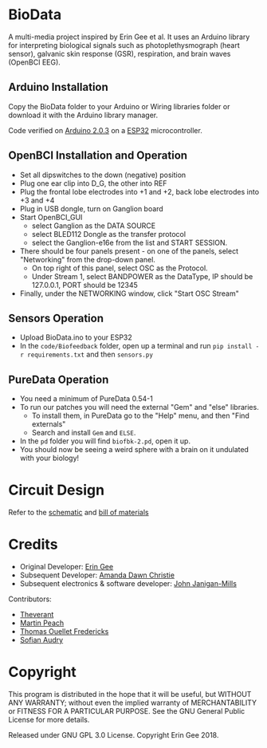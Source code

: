 # BioData

A multi-media project inspired by Erin Gee et al. It uses an Arduino library for interpreting biological signals such as photoplethysmograph (heart sensor), galvanic skin response (GSR), respiration, and brain waves (OpenBCI EEG).

## Arduino Installation

Copy the BioData folder to your Arduino or Wiring libraries folder or download it with the Arduino library manager.

Code verified on [Arduino 2.0.3](https://www.arduino.cc/) on a [ESP32](https://www.espressif.com/en/products/socs/esp32) microcontroller.

## OpenBCI Installation and Operation

- Set all dipswitches to the down (negative) position
- Plug one ear clip into D_G, the other into REF
- Plug the frontal lobe electrodes into +1 and +2, back lobe electrodes into +3 and +4
- Plug in USB dongle, turn on Ganglion board
- Start OpenBCI_GUI
  - select Ganglion as the DATA SOURCE
  - select BLED112 Dongle as the transfer protocol
  - select the Ganglion-e16e from the list and START SESSION.
- There should be four panels present - on one of the panels, select "Networking" from the drop-down panel.
  - On top right of this panel, select OSC as the Protocol.
  - Under Stream 1, select BANDPOWER as the DataType, IP should be 127.0.0.1, PORT should be 12345
- Finally, under the NETWORKING window, click "Start OSC Stream"

## Sensors Operation

- Upload BioData.ino to your ESP32
- In the `code/Biofeedback` folder, open up a terminal and run `pip install -r requirements.txt` and then `sensors.py`

## PureData Operation

- You need a minimum of PureData 0.54-1
- To run our patches you will need the external "Gem" and "else" libraries.
  - To install them, in PureData go to the "Help" menu, and then "Find externals" 
  - Search and install `Gem` and `ELSE`.
- In the `pd` folder you will find `biofbk-2.pd`, open it up.
- You should now be seeing a weird sphere with a brain on it undulated with your biology!


# Circuit Design

Refer to the [schematic](schematics/JJM_BioSynth_3-1_schem.pdf) and [bill of materials](schematics/JJM_BioSynth_3-1_bom.html)



# Credits

* Original Developer: [Erin Gee](http://www.eringee.net)
* Subsequent Developer: [Amanda Dawn Christie](http://amandadawnchristie.ca)
* Subsequent electronics & software developer: [John Janigan-Mills](http://johnjaniganmills.ca)

Contributors:
* [Theverant](https://github.com/theverant)
* [Martin Peach](https://puredata.info/Members/martinrp/OSCobjects)
* [Thomas Ouellet Fredericks](https://github.com/thomasfredericks)
* [Sofian Audry](https://github.com/sofian)

# Copyright

This program is distributed in the hope that it will be useful, but WITHOUT ANY WARRANTY; without even the implied warranty of MERCHANTABILITY or FITNESS FOR A PARTICULAR PURPOSE. See the GNU General Public License for more details.

Released under GNU GPL 3.0 License.  Copyright Erin Gee 2018.
